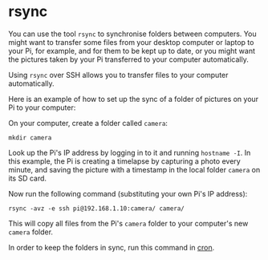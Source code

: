 # rsync

You can use the tool `rsync` to synchronise folders between computers. You might want to transfer some files from your desktop computer or laptop to your Pi, for example, and for them to be kept up to date, or you might want the pictures taken by your Pi transferred to your computer automatically.

Using `rsync` over SSH allows you to transfer files to your computer automatically.

Here is an example of how to set up the sync of a folder of pictures on your Pi to your computer:

On your computer, create a folder called `camera`:

```
mkdir camera
```

Look up the Pi's IP address by logging in to it and running `hostname -I`. In this example, the Pi is creating a timelapse by capturing a photo every minute, and saving the picture with a timestamp in the local folder `camera` on its SD card.

Now run the following command (substituting your own Pi's IP address):

```
rsync -avz -e ssh pi@192.168.1.10:camera/ camera/
```

This will copy all files from the Pi's `camera` folder to your computer's new `camera` folder.

In order to keep the folders in sync, run this command in [cron](../../linux/usage/cron.md).
